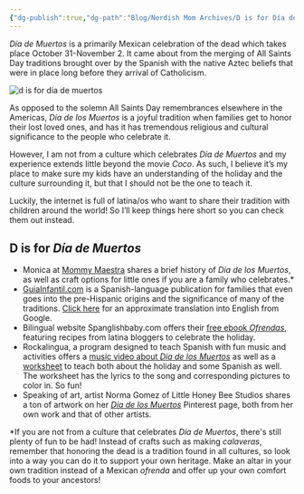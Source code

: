 ```yaml
---
{"dg-publish":true,"dg-path":"Blog/Nerdish Mom Archives/D is for Día de Muertos.md","permalink":"/blog/nerdish-mom-archives/d-is-for-dia-de-muertos/","title":"D is for Día de Muertos","tags":["homeschool"],"noteIcon":"","created":"","updated":"2023-07-28T17:14:36.000-04:00"}
---
```



_Día de Muertos_ is a primarily Mexican celebration of the dead which takes place October 31-November 2. It came about from the merging of All Saints Day traditions brought over by the Spanish with the native Aztec beliefs that were in place long before they arrival of Catholicism. 

![d is for dia de muertos](https://i.imgur.com/KGfq2vr.png)


As opposed to the solemn All Saints Day remembrances elsewhere in the Americas, _Día de los Muertos_ is a joyful tradition when families get to honor their lost loved ones, and has it has tremendous religious and cultural significance to the people who celebrate it.

However, I am not from a culture which celebrates _Día de Muertos_ and my experience extends little beyond the movie _Coco_. As such, I believe it’s my place to make sure my kids have an understanding of the holiday and the culture surrounding it, but that I should not be the one to teach it.

Luckily, the internet is full of latina/os who want to share their tradition with children around the world! So I’ll keep things here short so you can check them out instead.

## D is for _Día de Muertos_

- Monica at [Mommy Maestra](http://www.mommymaestra.com/2010/11/brief-history-of-dia-de-los-muertos-for.html) shares a brief history of _Día de los Muertos_, as well as craft options for little ones if you are a family who celebrates.\*
- [GuiaInfantil.com](https://www.guiainfantil.com/articulos/educacion/muerte/como-explicar-la-tradicion-del-dia-de-muertos-a-los-ninos/) is a Spanish-language publication for families that even goes into the pre-Hispanic origins and the significance of many of the traditions. [Click here](https://translate.google.com/translate?hl=&sl=es&tl=en&u=https%3A%2F%2Fwww.guiainfantil.com%2Farticulos%2Feducacion%2Fmuerte%2Fcomo-explicar-la-tradicion-del-dia-de-muertos-a-los-ninos%2F) for an approximate translation into English from Google.
- Bilingual website Spanglishbaby.com offers their [free ebook _Ofrendas_](http://spanglishbaby.com/2013/10/free-ebook-ofrendas-celebrando-el-dia-de-muertos/), featuring recipes from latina bloggers to celebrate the holiday.
- Rockalingua, a program designed to teach Spanish with fun music and activities offers a [music video about _Día de los Muertos_](https://www.youtube.com/watch?v=kAK7mRDuTO4) as well as a [worksheet](https://rockalingua.com/songs/day-dead) to teach both about the holiday and some Spanish as well. The worksheet has the lyrics to the song and corresponding pictures to color in. So fun!
- Speaking of art, artist Norma Gomez of Little Honey Bee Studios shares a ton of artwork on her [_Día de los Muertos_](https://www.pinterest.com/normag6/dia-de-los-muertos/) Pinterest page, both from her own work and that of other artists.

\*If you are not from a culture that celebrates _Día de Muertos_, there's still plenty of fun to be had! Instead of crafts such as making _calaveras_, remember that honoring the dead is a tradition found in all cultures, so look into a way you can do it to support your own heritage. Make an altar in your own tradition instead of a Mexican _ofrenda_ and offer up your own comfort foods to your ancestors!
